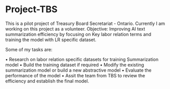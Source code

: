 # Project-TBS
This is a pilot project of Treasury Board Secretariat - Ontario. Currently I am working on this project as a volunteer. 
Objective: Improving AI text summarization efficiency by focusing on Key labor relation terms and training the model with LR specific dataset.

Some of my tasks are:

• Research on labor relation specific datasets for training Summarization model
• Build the training dataset if required
• Modify the existing summarization model or build a new abstractive model
• Evaluate the performance of the model
• Assit the team from TBS to review the efficiency and establish the final model. 
